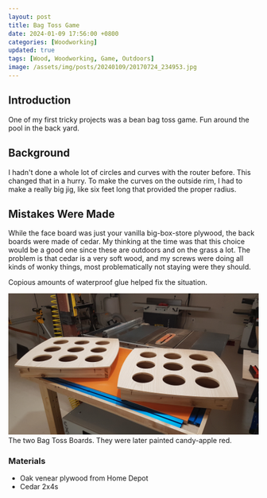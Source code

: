 ```yaml
---
layout: post
title: Bag Toss Game
date: 2024-01-09 17:56:00 +0800
categories: [Woodworking]
updated: true
tags: [Wood, Woodworking, Game, Outdoors]
image: /assets/img/posts/20240109/20170724_234953.jpg
---
```


## Introduction

One of my first tricky projects was a bean bag toss game.  Fun around the pool in the back yard.  

## Background

I hadn't done a whole lot of circles and curves with the router before.  This changed that in a hurry.  To make the curves on the outside rim, I had to make a really big jig, like six feet long that provided the proper radius.

## Mistakes Were Made

While the face board was just your vanilla big-box-store plywood, the back boards were made of cedar.  My thinking at the time was that this choice would be a good one since these are outdoors and on the grass a lot.  The problem is that cedar is a very soft wood, and my screws were doing all kinds of wonky things, most problematically not staying were they should.

Copious amounts of waterproof glue helped fix the situation.

![Game Time](/assets/img/posts/20240109/20170724_234944.jpg)  
The two Bag Toss Boards.  They were later painted candy-apple red.

### Materials
- Oak venear plywood from Home Depot
- Cedar 2x4s